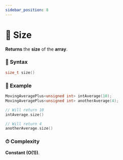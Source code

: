 ```yaml
---
sidebar_position: 8
---
```


# 📏 Size

**Returns** the **size** of the **array**.

### 📝 Syntax

```cpp
size_t size()
```

### 🔮 Example

```cpp
MovingAveragePlus<unsigned int> intAverage(10);
MovingAveragePlus<unsigned int> anotherAverage(4);

// Will return 10
intAverage.size()

// Will return 4
anotherAverage.size()
```

### ⏱ Complexity

**Constant (O(1))**.
